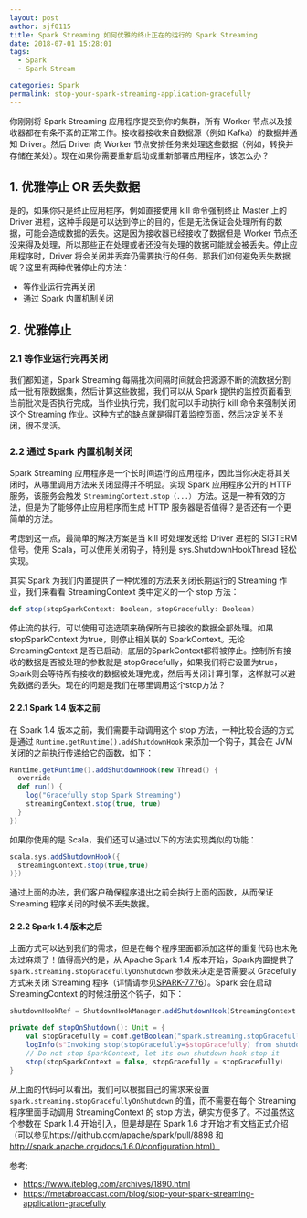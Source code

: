 ```yaml
---
layout: post
author: sjf0115
title: Spark Streaming 如何优雅的终止正在的运行的 Spark Streaming
date: 2018-07-01 15:28:01
tags:
  - Spark
  - Spark Stream

categories: Spark
permalink: stop-your-spark-streaming-application-gracefully
---
```


你刚刚将 Spark Streaming 应用程序提交到你的集群，所有 Worker 节点以及接收器都在有条不紊的正常工作。接收器接收来自数据源（例如 Kafka）的数据并通知 Driver。然后 Driver 向 Worker 节点安排任务来处理这些数据（例如，转换并存储在某处）。现在如果你需要重新启动或重新部署应用程序，该怎么办？

## 1. 优雅停止 OR 丢失数据

是的，如果你只是终止应用程序，例如直接使用 kill 命令强制终止 Master 上的 Driver 进程，这种手段是可以达到停止的目的，但是无法保证会处理所有的数据，可能会造成数据的丢失。这是因为接收器已经接收了数据但是 Worker 节点还没来得及处理，所以那些正在处理或者还没有处理的数据可能就会被丢失。停止应用程序时，Driver 将会关闭并丢弃仍需要执行的任务。那我们如何避免丢失数据呢？这里有两种优雅停止的方法：
- 等作业运行完再关闭
- 通过 Spark 内置机制关闭

## 2. 优雅停止

### 2.1 等作业运行完再关闭

我们都知道，Spark Streaming 每隔批次间隔时间就会把源源不断的流数据分割成一批有限数据集，然后计算这些数据，我们可以从 Spark 提供的监控页面看到当前批次是否执行完成，当作业执行完，我们就可以手动执行 kill 命令来强制关闭这个 Streaming 作业。这种方式的缺点就是得盯着监控页面，然后决定关不关闭，很不灵活。

### 2.2 通过 Spark 内置机制关闭

Spark Streaming 应用程序是一个长时间运行的应用程序，因此当你决定将其关闭时，从哪里调用方法来关闭显得并不明显。实现 Spark 应用程序公开的 HTTP 服务，该服务会触发 `StreamingContext.stop（...）` 方法。这是一种有效的方法，但是为了能够停止应用程序而生成 HTTP 服务器是否值得？是否还有一个更简单的方法。

考虑到这一点，最简单的解决方案是当 kill 时处理发送给 Driver 进程的 SIGTERM 信号。使用 Scala，可以使用关闭钩子，特别是 sys.ShutdownHookThread 轻松实现。

其实 Spark 为我们内置提供了一种优雅的方法来关闭长期运行的 Streaming 作业，我们来看看 StreamingContext 类中定义的一个 stop 方法：
```scala
def stop(stopSparkContext: Boolean, stopGracefully: Boolean)
```
停止流的执行，可以使用可选选项来确保所有已接收的数据全部处理。如果 stopSparkContext 为true，则停止相关联的 SparkContext。无论 StreamingContext 是否已启动，底层的SparkContext都将被停止。控制所有接收的数据是否被处理的参数就是 stopGracefully，如果我们将它设置为true，Spark则会等待所有接收的数据被处理完成，然后再关闭计算引擎，这样就可以避免数据的丢失。现在的问题是我们在哪里调用这个stop方法？

#### 2.2.1 Spark 1.4 版本之前

在 Spark 1.4 版本之前，我们需要手动调用这个 stop 方法，一种比较合适的方式是通过 `Runtime.getRuntime().addShutdownHook` 来添加一个钩子，其会在 JVM 关闭的之前执行传递给它的函数，如下：
```scala
Runtime.getRuntime().addShutdownHook(new Thread() {
  override
  def run() {
    log("Gracefully stop Spark Streaming")
    streamingContext.stop(true, true)
  }
})
```
如果你使用的是 Scala，我们还可以通过以下的方法实现类似的功能：
```scala
scala.sys.addShutdownHook({
  streamingContext.stop(true,true)
)})
```
通过上面的办法，我们客户确保程序退出之前会执行上面的函数，从而保证 Streaming 程序关闭的时候不丢失数据。

#### 2.2.2 Spark 1.4 版本之后

上面方式可以达到我们的需求，但是在每个程序里面都添加这样的重复代码也未免太过麻烦了！值得高兴的是，从 Apache Spark 1.4 版本开始，Spark内置提供了 `spark.streaming.stopGracefullyOnShutdown` 参数来决定是否需要以 Gracefully 方式来关闭 Streaming 程序（详情请参见[SPARK-7776](https://issues.apache.org/jira/browse/SPARK-7776)）。Spark 会在启动 StreamingContext 的时候注册这个钩子，如下：
```scala
shutdownHookRef = ShutdownHookManager.addShutdownHook(StreamingContext.SHUTDOWN_HOOK_PRIORITY)(stopOnShutdown)

private def stopOnShutdown(): Unit = {
    val stopGracefully = conf.getBoolean("spark.streaming.stopGracefullyOnShutdown", false)
    logInfo(s"Invoking stop(stopGracefully=$stopGracefully) from shutdown hook")
    // Do not stop SparkContext, let its own shutdown hook stop it
    stop(stopSparkContext = false, stopGracefully = stopGracefully)
}
```
从上面的代码可以看出，我们可以根据自己的需求来设置 `spark.streaming.stopGracefullyOnShutdown` 的值，而不需要在每个 Streaming 程序里面手动调用 StreamingContext 的 stop 方法，确实方便多了。不过虽然这个参数在 Spark 1.4 开始引入，但是却是在 Spark 1.6 才开始才有文档正式介绍（可以参见https://github.com/apache/spark/pull/8898 和 http://spark.apache.org/docs/1.6.0/configuration.html）

参考:
- https://www.iteblog.com/archives/1890.html
- https://metabroadcast.com/blog/stop-your-spark-streaming-application-gracefully
